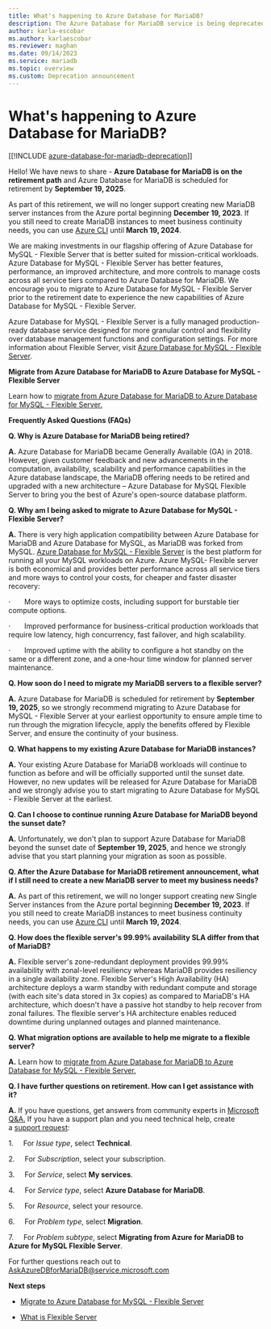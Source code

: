 ```yaml
---
title: What's happening to Azure Database for MariaDB?
description: The Azure Database for MariaDB service is being deprecated.
author: karla-escobar
ms.author: karlaescobar
ms.reviewer: maghan
ms.date: 09/14/2023
ms.service: mariadb
ms.topic: overview
ms.custom: Deprecation announcement
---
```


# __What's happening to Azure Database for MariaDB?__

[[!INCLUDE [azure-database-for-mariadb-deprecation](Includes/azure-database-for-mariadb-deprecation.md)]]

Hello! We have news to share - __Azure Database for MariaDB is on the retirement path__ and Azure Database for MariaDB is scheduled for retirement by __September 19, 2025__.

As part of this retirement, we will no longer support creating new MariaDB server instances from the Azure portal beginning __December 19, 2023__. If you still need to create MariaDB instances to meet business continuity needs, you can use [Azure CLI](/azure/mysql/single-server/quickstart-create-mysql-server-database-using-azure-cli) until __March 19, 2024__.

We are making investments in our flagship offering of Azure Database for MySQL - Flexible Server that is better suited for mission-critical workloads. Azure Database for MySQL - Flexible Server has better features, performance, an improved architecture, and more controls to manage costs across all service tiers compared to Azure Database for MariaDB. We encourage you to migrate to Azure Database for MySQL - Flexible Server prior to the retirement date to experience the new capabilities of Azure Database for MySQL - Flexible Server.

Azure Database for MySQL - Flexible Server is a fully managed production-ready database service designed for more granular control and flexibility over database management functions and configuration settings. For more information about Flexible Server, visit [Azure Database for MySQL - Flexible Server](/azure/mysql/flexible-server/overview).

__Migrate from Azure Database for MariaDB to Azure Database for MySQL - Flexible Server__

Learn how to [migrate from Azure Database for MariaDB to Azure Database for MySQL - Flexible Server.](https://aka.ms/AzureMariaDBtoAzureMySQL)

__Frequently Asked Questions (FAQs)__

__Q. Why is Azure Database for MariaDB being retired?__

__A.__ Azure Database for MariaDB became Generally Available (GA) in 2018. However, given customer feedback and new advancements in the computation, availability, scalability and performance capabilities in the Azure database landscape, the MariaDB offering needs to be retired and upgraded with a new architecture – Azure Database for MySQL Flexible Server to bring you the best of Azure's open-source database platform.

__Q. Why am I being asked to migrate to Azure Database for MySQL - Flexible Server?__

__A.__ There is very high application compatibility between Azure Database for MariaDB and Azure Database for MySQL, as MariaDB was forked from MySQL. [Azure Database for MySQL - Flexible Server](https://azure.microsoft.com/pricing/details/mysql/flexible-server/#overview) is the best platform for running all your MySQL workloads on Azure. Azure MySQL- Flexible server is both economical and provides better performance across all service tiers and more ways to control your costs, for cheaper and faster disaster recovery:

·       More ways to optimize costs, including support for burstable tier compute options.

·       Improved performance for business-critical production workloads that require low latency, high concurrency, fast failover, and high scalability.

·       Improved uptime with the ability to configure a hot standby on the same or a different zone, and a one-hour time window for planned server maintenance.

__Q. How soon do I need to migrate my MariaDB servers to a flexible server?__

__A.__ Azure Database for MariaDB is scheduled for retirement by __September 19, 2025__, so we strongly recommend migrating to Azure Database for MySQL - Flexible Server at your earliest opportunity to ensure ample time to run through the migration lifecycle, apply the benefits offered by Flexible Server, and ensure the continuity of your business.

__Q. What happens to my existing Azure Database for MariaDB instances?__

__A.__ Your existing Azure Database for MariaDB workloads will continue to function as before and will be officially supported until the sunset date. However, no new updates will be released for Azure Database for MariaDB and we strongly advise you to start migrating to Azure Database for MySQL - Flexible Server at the earliest.

__Q. Can I choose to continue running Azure Database for MariaDB beyond the sunset date?__

__A.__ Unfortunately, we don't plan to support Azure Database for MariaDB beyond the sunset date of __September 19, 2025__, and hence we strongly advise that you start planning your migration as soon as possible.

__Q. After the Azure Database for MariaDB retirement announcement, what if I still need to create a new MariaDB server to meet my business needs?__

__A.__ As part of this retirement, we will no longer support creating new Single Server instances from the Azure portal beginning __December 19, 2023__. If you still need to create MariaDB instances to meet business continuity needs, you can use [Azure CLI](/azure/mysql/single-server/quickstart-create-mysql-server-database-using-azure-cli) until **March 19, 2024**.

__Q. How does the flexible server's 99.99% availability SLA differ from that of MariaDB?__

__A.__ Flexible server's zone-redundant deployment provides 99.99% availability with zonal-level resiliency whereas MariaDB provides resiliency in a single availability zone. Flexible Server's High Availability (HA) architecture deploys a warm standby with redundant compute and storage (with each site's data stored in 3x copies) as compared to MariaDB's HA architecture, which doesn't have a passive hot standby to help recover from zonal failures. The flexible server's HA architecture enables reduced downtime during unplanned outages and planned maintenance.

__Q. What migration options are available to help me migrate to a flexible server?__

__A.__ Learn how to [migrate from Azure Database for MariaDB to Azure Database for MySQL - Flexible Server.](https://aka.ms/AzureMariaDBtoAzureMySQL)

__Q. I have further questions on retirement. How can I get assistance with it?__

__A.__ If you have questions, get answers from community experts in [Microsoft Q&A.](/answers/tags/56/azure-database-mariadb) If you have a support plan and you need technical help, create a [support request](https://portal.azure.com/#blade/Microsoft_Azure_Support/HelpAndSupportBlade/newsupportrequest):

1.     For _Issue type_, select __Technical__.

2.     For _Subscription_, select your subscription.

3.     For _Service_, select __My services__.

4.     For _Service type_, select __Azure Database for MariaDB__.

5.     For _Resource_, select your resource.

6.     For _Problem type_, select __Migration__.

7.     For _Problem subtype_, select __Migrating from Azure for MariaDB to Azure for MySQL Flexible Server__.

For further questions reach out to [AskAzureDBforMariaDB@service.microsoft.com](mailto:AskAzureDBforMariaDB@service.microsoft.com)

__Next steps__

- [Migrate to Azure Database for MySQL - Flexible Server](https://aka.ms/AzureMariaDBtoAzureMySQL)

- [What is Flexible Server](/azure/mysql/flexible-server/overview)



